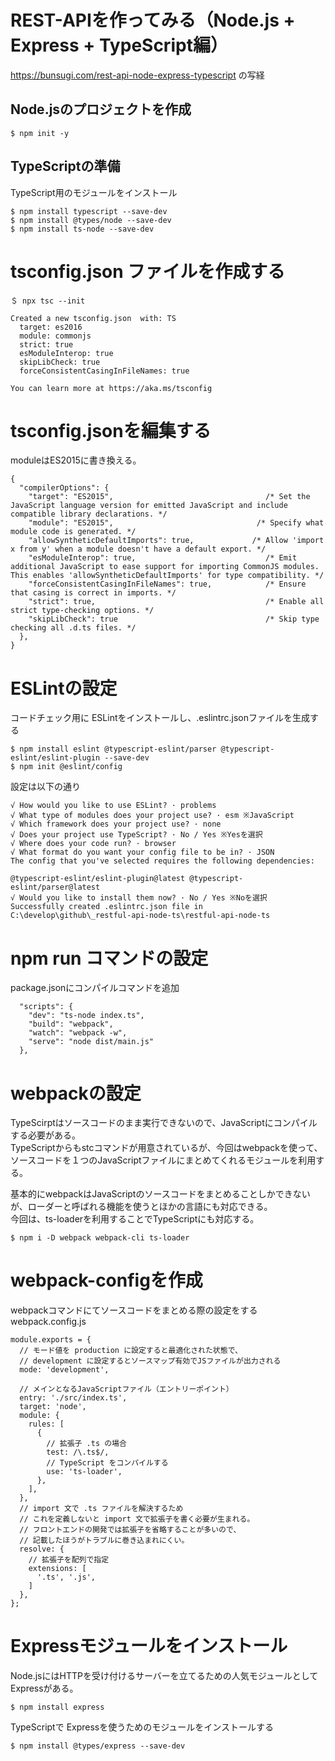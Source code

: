 # REST-APIを作ってみる（Node.js + Express + TypeScript編）
https://bunsugi.com/rest-api-node-express-typescript の写経

## Node.jsのプロジェクトを作成
```
$ npm init -y
```

## TypeScriptの準備
TypeScript用のモジュールをインストール
```
$ npm install typescript --save-dev
$ npm install @types/node --save-dev
$ npm install ts-node --save-dev
```

# tsconfig.json ファイルを作成する
```
＄ npx tsc --init

Created a new tsconfig.json  with: TS 
  target: es2016
  module: commonjs
  strict: true
  esModuleInterop: true
  skipLibCheck: true
  forceConsistentCasingInFileNames: true

You can learn more at https://aka.ms/tsconfig
```

# tsconfig.jsonを編集する
moduleはES2015に書き換える。
```
{
  "compilerOptions": {
    "target": "ES2015",                                  /* Set the JavaScript language version for emitted JavaScript and include compatible library declarations. */
    "module": "ES2015",                                /* Specify what module code is generated. */
    "allowSyntheticDefaultImports": true,             /* Allow 'import x from y' when a module doesn't have a default export. */
    "esModuleInterop": true,                             /* Emit additional JavaScript to ease support for importing CommonJS modules. This enables 'allowSyntheticDefaultImports' for type compatibility. */
    "forceConsistentCasingInFileNames": true,            /* Ensure that casing is correct in imports. */
    "strict": true,                                      /* Enable all strict type-checking options. */
    "skipLibCheck": true                                 /* Skip type checking all .d.ts files. */
  },
}
```

# ESLintの設定
コードチェック用に ESLintをインストールし、.eslintrc.jsonファイルを生成する
```
$ npm install eslint @typescript-eslint/parser @typescript-eslint/eslint-plugin --save-dev
$ npm init @eslint/config
```
設定は以下の通り
```
√ How would you like to use ESLint? · problems
√ What type of modules does your project use? · esm ※JavaScript
√ Which framework does your project use? · none
√ Does your project use TypeScript? · No / Yes ※Yesを選択
√ Where does your code run? · browser
√ What format do you want your config file to be in? · JSON
The config that you've selected requires the following dependencies:

@typescript-eslint/eslint-plugin@latest @typescript-eslint/parser@latest
√ Would you like to install them now? · No / Yes ※Noを選択
Successfully created .eslintrc.json file in C:\develop\github\_restful-api-node-ts\restful-api-node-ts
```

# npm run コマンドの設定
package.jsonにコンパイルコマンドを追加
```
  "scripts": {
    "dev": "ts-node index.ts",
    "build": "webpack",
    "watch": "webpack -w",
    "serve": "node dist/main.js"
  },
```

# webpackの設定
TypeScirptはソースコードのまま実行できないので、JavaScriptにコンパイルする必要がある。  
TypeScriptからもstcコマンドが用意されているが、今回はwebpackを使って、ソースコードを１つのJavaScriptファイルにまとめてくれるモジュールを利用する。  
  
基本的にwebpackはJavaScriptのソースコードをまとめることしかできないが、ローダーと呼ばれる機能を使うとほかの言語にも対応できる。  
今回は、ts-loaderを利用することでTypeScriptにも対応する。  
```
$ npm i -D webpack webpack-cli ts-loader 
```

# webpack-configを作成
webpackコマンドにてソースコードをまとめる際の設定をする  
webpack.config.js
```
module.exports = {
  // モード値を production に設定すると最適化された状態で、
  // development に設定するとソースマップ有効でJSファイルが出力される
  mode: 'development',

  // メインとなるJavaScriptファイル（エントリーポイント）
  entry: './src/index.ts',
  target: 'node',
  module: {
    rules: [
      {
        // 拡張子 .ts の場合
        test: /\.ts$/,
        // TypeScript をコンパイルする
        use: 'ts-loader',
      },
    ],
  },
  // import 文で .ts ファイルを解決するため
  // これを定義しないと import 文で拡張子を書く必要が生まれる。
  // フロントエンドの開発では拡張子を省略することが多いので、
  // 記載したほうがトラブルに巻き込まれにくい。
  resolve: {
    // 拡張子を配列で指定
    extensions: [
      '.ts', '.js',
    ]
  },
};
```

# Expressモジュールをインストール
Node.jsにはHTTPを受け付けるサーバーを立てるための人気モジュールとしてExpressがある。

```
$ npm install express
```
TypeScriptで Expressを使うためのモジュールをインストールする
```
$ npm install @types/express --save-dev
```
